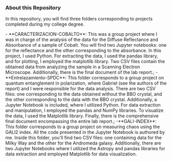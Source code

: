 ### About this Repository 

<p>
In this repository, you will find three folders corresponding to projects completed during my college degree.
</p>
- **CARACTERIZACION-COBALTO**: This was a group project where I was in charge of the analysis of the data for the Diffuse Reflectance and Absorbance of a sample of Cobalt. You will find two Jupyter notebooks: one for the reflectance and the other corresponding to the absorbance. In this project, I used Python. For extracting the data, I used the pandas library, and for plotting, I employed the matplotlib library. Two CSV files contain the obtained data from analyzing the sample in a Scanning Electron Microscope. Additionally, there is the final document of the lab report.;
-**Entrelazamiento-SPDC**: This folder corresponds to a group project on quantum entanglement in polarization, where Gabriel (see the authors of the report) and I were responsible for the data analysis. There are two CSV files: one corresponding to the data obtained without the BBO crystal, and the other corresponding to the data with the BBO crystal. Additionally, a Jupyter Notebook is included, where I utilized Python. For data extraction and manipulation, I employed the pandas and NumPy libraries. To visualize the data, I used the Matplotlib library. Finally, there is the comprehensive final document encompassing the entire lab report.;
-**GALI-INDEX**: This folder corresponds to a group project on measuring chaos using the GALI2 index. All the code presented in the Jupyter Notebook is authored by me. Inside this folder, you'll find two CSV files: one containing data for the Milky Way and the other for the Andromeda galaxy. Additionally, there are two Jupyter Notebooks where I utilized the Astropy and pandas libraries for data extraction and employed Matplotlib for data visualization.

